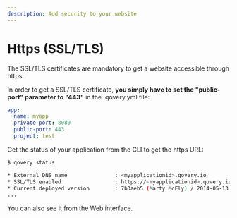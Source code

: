 ```yaml
---
description: Add security to your website
---
```


# Https \(SSL/TLS\)

The SSL/TLS certificates are mandatory to get a website accessible through https.

In order to get a SSL/TLS certificate, **you simply have to set the "public-port" parameter to "443"** in the .qovery.yml file:

```yaml
app:
  name: myapp
  private-port: 8080
  public-port: 443
  project: test
```

Get the status of your application from the CLI to get the https URL:

```bash
$ qovery status

* External DNS name               : <myapplicationid>.qovery.io
* SSL/TLS enabled                 : https://<myapplicationid>.qovery.io
* Current deployed version        : 7b3aeb5 (Marty McFly) / 2014-05-13 02:56
...
```

You can also see it from the Web interface.

